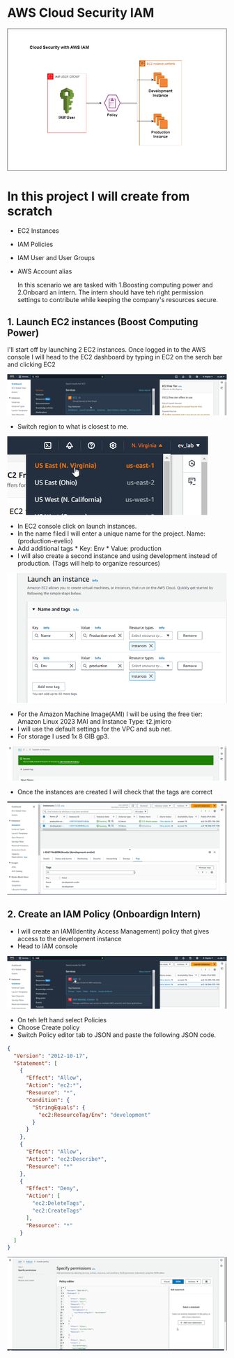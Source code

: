 ﻿# AWS Cloud Security IAM

![Project Diagram](https://github.com/EvelioMorales/AWS-Cloud-Security-IAM/blob/main/CloudSecurityIAM.png) 

# In this project I will create from scratch 

* EC2 Instances
* IAM Policies
* IAM User and User Groups
* AWS Account alias

  In this scenario we are tasked with 1.Boosting computing power and 2.Onboard an intern. The intern should have teh right permission settings to contribute while keeping the company's resources secure.
  
## 1. Launch EC2 instances (Boost Computing Power)

  I'll start off by launching 2 EC2 instances. Once logged in to the AWS console I will head to the EC2 dashboard by typing in EC2 on the serch bar and clicking EC2

  ![EC2 dashboard](https://github.com/EvelioMorales/AWS-Cloud-Security-IAM/blob/main/5uqIexPMUl.png)


* Switch region to what is closest to me.

![region Selection](https://github.com/EvelioMorales/AWS-Cloud-Security-IAM/blob/main/jSAnSpob3a.png)


* In EC2 console click on launch instances.
* In the name filed I will enter a unique name for the project. Name: (production-evelio)
* Add additional tags
        * Key: Env
        * Value: production
* I will also create a second instance and using development instead of production. (Tags will help to organize resources)

![Name and tags](https://github.com/EvelioMorales/AWS-Cloud-Security-IAM/blob/main/TA4WHy8fs3.png)

* For the Amazon Machine Image(AMI) I will be using the free tier: Amazon Linux 2023 MAI and Instance Type: t2.jmicro
* I will use the default settings for the VPC and sub net.
* For storage I used 1x 8 GIB gp3.

![Successfull instance created](https://github.com/EvelioMorales/AWS-Cloud-Security-IAM/blob/main/YLqpXzFnFW.png)

* Once the instances are created I will check that the tags are correct

![Checking Tags](https://github.com/EvelioMorales/AWS-Cloud-Security-IAM/blob/main/PITJrJRdS1.png)

## 2. Create an IAM Policy (Onboardign Intern)

* I will create an IAM(Identity Access Management) policy that gives access to the development instance
* Head to IAM console

![IAM console](https://github.com/EvelioMorales/AWS-Cloud-Security-IAM/blob/main/NjTqNKBJ0f.png)

* On teh left hand select Policies
* Choose Create policy
* Switch Policy editor tab to JSON and paste the following JSON code.

```json
{    
  "Version": "2012-10-17",    
  "Statement": [        
    {            
      "Effect": "Allow",            
      "Action": "ec2:*",            
      "Resource": "*",            
      "Condition": {                
        "StringEquals": {                    
          "ec2:ResourceTag/Env": "development"                
        }            
      }        
    },        
    {            
      "Effect": "Allow",            
      "Action": "ec2:Describe*",            
      "Resource": "*"        
    },        
    {            
      "Effect": "Deny",            
      "Action": [                
        "ec2:DeleteTags",                
        "ec2:CreateTags"            
      ],            
      "Resource": "*"        
    }    
  ] 
}
```
![Paste JSON code](https://github.com/EvelioMorales/AWS-Cloud-Security-IAM/blob/main/3HcMtUVMSa.png)


